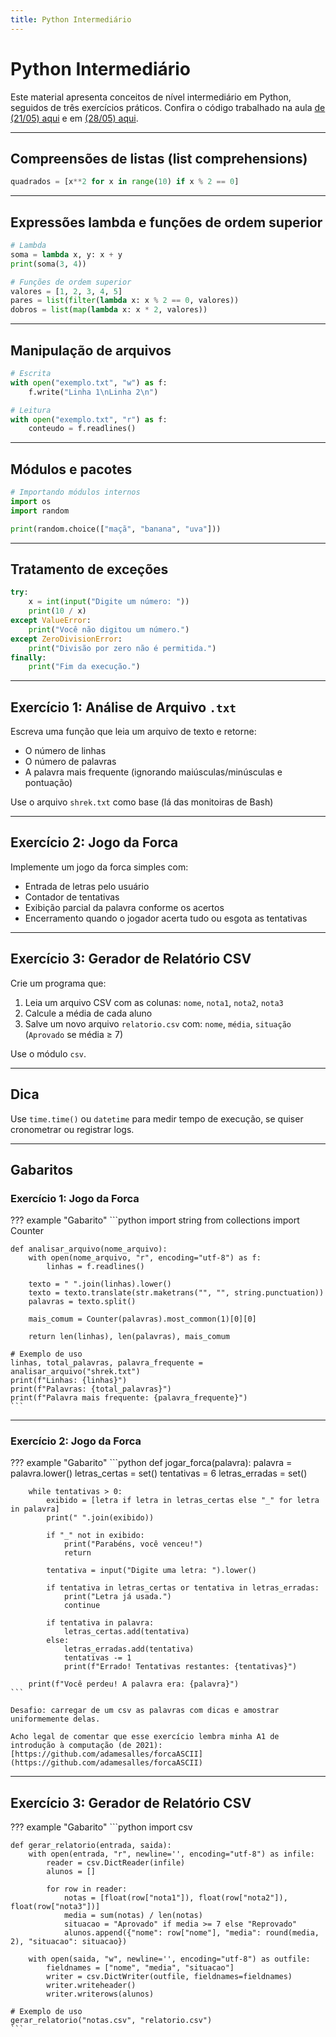 ```yaml
---
title: Python Intermediário
---
```


# Python Intermediário

Este material apresenta conceitos de nível intermediário em Python, seguidos de três exercícios práticos. Confira o código trabalhado na aula [de (21/05) aqui](https://github.com/adamesalles/edu/blob/main/resources/2025/introcomp/21-05/chamada.py) e em [(28/05) aqui](https://github.com/adamesalles/edu/blob/main/resources/2025/introcomp/21-05/chamada.py).

---

## Compreensões de listas (list comprehensions)

```python
quadrados = [x**2 for x in range(10) if x % 2 == 0]
```

---

## Expressões lambda e funções de ordem superior

```python
# Lambda
soma = lambda x, y: x + y
print(soma(3, 4))

# Funções de ordem superior
valores = [1, 2, 3, 4, 5]
pares = list(filter(lambda x: x % 2 == 0, valores))
dobros = list(map(lambda x: x * 2, valores))
```

---

## Manipulação de arquivos

```python
# Escrita
with open("exemplo.txt", "w") as f:
    f.write("Linha 1\nLinha 2\n")

# Leitura
with open("exemplo.txt", "r") as f:
    conteudo = f.readlines()
```

---

## Módulos e pacotes

```python
# Importando módulos internos
import os
import random

print(random.choice(["maçã", "banana", "uva"]))
```

---

## Tratamento de exceções

```python
try:
    x = int(input("Digite um número: "))
    print(10 / x)
except ValueError:
    print("Você não digitou um número.")
except ZeroDivisionError:
    print("Divisão por zero não é permitida.")
finally:
    print("Fim da execução.")
```

---

## Exercício 1: Análise de Arquivo `.txt`

Escreva uma função que leia um arquivo de texto e retorne:

- O número de linhas
- O número de palavras
- A palavra mais frequente (ignorando maiúsculas/minúsculas e pontuação)

Use o arquivo `shrek.txt` como base (lá das monitoiras de Bash)

---

## Exercício 2: Jogo da Forca

Implemente um jogo da forca simples com:

- Entrada de letras pelo usuário
- Contador de tentativas
- Exibição parcial da palavra conforme os acertos
- Encerramento quando o jogador acerta tudo ou esgota as tentativas

---

## Exercício 3: Gerador de Relatório CSV

Crie um programa que:

1. Leia um arquivo CSV com as colunas: `nome`, `nota1`, `nota2`, `nota3`
2. Calcule a média de cada aluno
3. Salve um novo arquivo `relatorio.csv` com: `nome`, `média`, `situação` (`Aprovado` se média ≥ 7)

Use o módulo `csv`.

---

## Dica

Use `time.time()` ou `datetime` para medir tempo de execução, se quiser cronometrar ou registrar logs.

---

## Gabaritos

### Exercício 1: Jogo da Forca

??? example "Gabarito"
    ```python
    import string
    from collections import Counter

    def analisar_arquivo(nome_arquivo):
        with open(nome_arquivo, "r", encoding="utf-8") as f:
            linhas = f.readlines()

        texto = " ".join(linhas).lower()
        texto = texto.translate(str.maketrans("", "", string.punctuation))
        palavras = texto.split()

        mais_comum = Counter(palavras).most_common(1)[0][0]

        return len(linhas), len(palavras), mais_comum

    # Exemplo de uso
    linhas, total_palavras, palavra_frequente = analisar_arquivo("shrek.txt")
    print(f"Linhas: {linhas}")
    print(f"Palavras: {total_palavras}")
    print(f"Palavra mais frequente: {palavra_frequente}")
    ```

---

### Exercício 2: Jogo da Forca

??? example "Gabarito"
    ```python
    def jogar_forca(palavra):
        palavra = palavra.lower()
        letras_certas = set()
        tentativas = 6
        letras_erradas = set()

        while tentativas > 0:
            exibido = [letra if letra in letras_certas else "_" for letra in palavra]
            print(" ".join(exibido))

            if "_" not in exibido:
                print("Parabéns, você venceu!")
                return

            tentativa = input("Digite uma letra: ").lower()

            if tentativa in letras_certas or tentativa in letras_erradas:
                print("Letra já usada.")
                continue

            if tentativa in palavra:
                letras_certas.add(tentativa)
            else:
                letras_erradas.add(tentativa)
                tentativas -= 1
                print(f"Errado! Tentativas restantes: {tentativas}")

        print(f"Você perdeu! A palavra era: {palavra}")
    ```

    Desafio: carregar de um csv as palavras com dicas e amostrar uniformemente delas. 

    Acho legal de comentar que esse exercício lembra minha A1 de introdução à computação (de 2021): [https://github.com/adamesalles/forcaASCII](https://github.com/adamesalles/forcaASCII)

---

## Exercício 3: Gerador de Relatório CSV

??? example "Gabarito"
    ```python
    import csv

    def gerar_relatorio(entrada, saida):
        with open(entrada, "r", newline='', encoding="utf-8") as infile:
            reader = csv.DictReader(infile)
            alunos = []

            for row in reader:
                notas = [float(row["nota1"]), float(row["nota2"]), float(row["nota3"])]
                media = sum(notas) / len(notas)
                situacao = "Aprovado" if media >= 7 else "Reprovado"
                alunos.append({"nome": row["nome"], "media": round(media, 2), "situacao": situacao})

        with open(saida, "w", newline='', encoding="utf-8") as outfile:
            fieldnames = ["nome", "media", "situacao"]
            writer = csv.DictWriter(outfile, fieldnames=fieldnames)
            writer.writeheader()
            writer.writerows(alunos)

    # Exemplo de uso
    gerar_relatorio("notas.csv", "relatorio.csv")
    ```